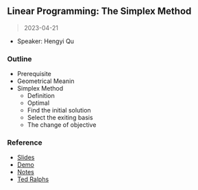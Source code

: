 ## Linear Programming: The Simplex Method

> 2023-04-21

- Speaker: Hengyi Qu

### Outline

- Prerequisite
- Geometrical Meanin
- Simplex Method
  - Definition
  - Optimal
  - Find the initial solution
  - Select the exiting basis
  - The change of objective

### Reference

- [Slides](https://github.com/openmip/ReadingGroup/blob/main/2023-04-21/simplex.pdf)
- [Demo](https://github.com/openmip/ReadingGroup/blob/main/2023-04-21/supplement.zip)
- [Notes](https://github.com/openmip/ReadingGroup/blob/main/2023-04-21/simplex-notes.pdf)
- [Ted Ralphs](https://coral.ise.lehigh.edu/~ted/)